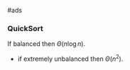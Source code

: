 #ads 

### QuickSort

If balanced then $\Theta (n \log n)$.
- if extremely unbalanced then $\Theta (n^2)$.